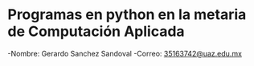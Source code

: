 # Programas en python en la metaria de Computación Aplicada

-Nombre: Gerardo Sanchez Sandoval
-Correo: 35163742@uaz.edu.mx